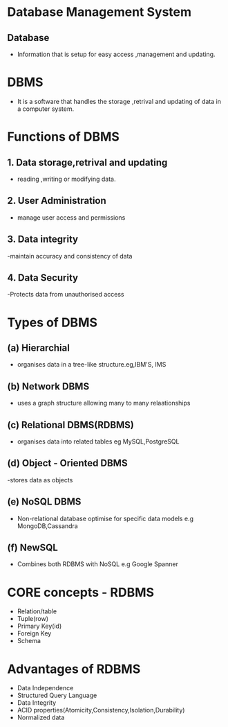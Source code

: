 # Database Management System

## Database 
- Information that is setup for easy access ,management and updating.
# DBMS
 - It is a software that handles the storage ,retrival and updating of data in a computer system.

# Functions of DBMS

## 1. Data storage,retrival and updating 
- reading ,writing or modifying data. 
## 2. User Administration
- manage user access and permissions
## 3. Data integrity
-maintain accuracy and consistency of data
## 4. Data Security
-Protects data from unauthorised access 

# Types of DBMS
## (a) Hierarchial 
- organises data in a tree-like structure.eg,IBM'S, IMS
## (b) Network DBMS
- uses a graph structure allowing many to many relaationships
## (c) Relational DBMS(RDBMS)
- organises data into related tables eg MySQL,PostgreSQL
## (d) Object - Oriented DBMS
-stores data as objects
## (e) NoSQL DBMS
- Non-relational database optimise for specific data models e.g MongoDB,Cassandra
## (f) NewSQL
- Combines both RDBMS with NoSQL e.g Google Spanner

# CORE  concepts - RDBMS
- Relation/table
- Tuple(row)
- Primary Key(id)
- Foreign Key
- Schema

# Advantages of RDBMS
- Data Independence 
- Structured Query Language
- Data Integrity
- ACID properties(Atomicity,Consistency,Isolation,Durability)
- Normalized data


